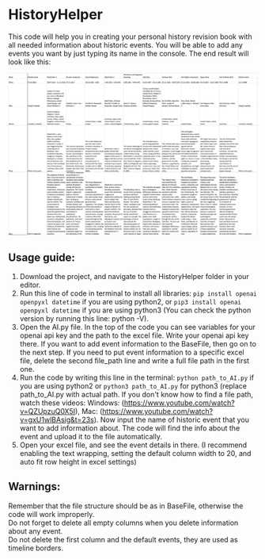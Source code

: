 # HistoryHelper
This code will help you in creating your personal history revision book with all needed information about historic events. You will be able to add any events you want by just typing its name in the console. The end result will look like this:

![Result image](image.png)

## Usage guide:
1. Download the project, and navigate to the HistoryHelper folder in your editor. 
2. Run this line of code in terminal to install all libraries: ```pip install openai openpyxl datetime``` if you are using python2, or ```pip3 install openai openpyxl datetime``` if you are using python3 (You can check the python version by running this line: python -V). 
3. Open the AI.py file. In the top of the code you can see variables for your openai api key and the path to the excel file. Write your openai api key there. If you want to add event information to the BaseFile, then go on to the next step. If you need to put event information to a specific excel file, delete the second file_path line and write a full file path in the first one.
4. Run the code by writing this line in the terminal: ```python path_to_AI.py``` if you are using python2 or ```python3 path_to_AI.py``` for python3 (replace path_to_AI.py with actual path. If you don't know how to find a file path, watch these videos: Windows: (https://www.youtube.com/watch?v=QZUpzuQ0X5I), Mac: (https://www.youtube.com/watch?v=gxU1wlBAsig&t=23s). Now input the name of historic event that you want to add information about. The code will find the info about the event and upload it to the file automatically.
5. Open your excel file, and see the event details in there. (I recommend enabling the text wrapping, setting the default column width to 20, and auto fit row height in excel settings)

## Warnings:
Remember that the file structure should be as in BaseFile, otherwise the code will work improperly. <br />Do not forget to delete all empty columns when you delete information about any event. <br />Do not delete the first column and the default events, they are used as timeline borders. 
